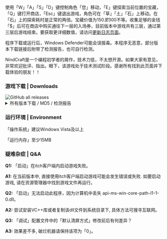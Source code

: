 使用「W」「A」「S」「D」键控制角色「您」移动，「E」键探索当前位置的宝藏，「Q」键打开商店，「Esc」键退出游戏，角色可在「草」「土」「石」上移动。在「石」上的探索耗时是正常的两倍。宝藏价值为150$至300$不等。收集足够的金钱「$」后可在商店中购买通往下一层的入场券，目前版本中游戏共有三层，通过第三层后游戏结束。要获取更详细数值，请访问[更新日志页面](https://nindcraft.github.io/c)。

程序下载或运行后，Windows Defender可能会误报毒。本程序无恶意，部分版本下载链接后附带了检测报告，也可自行检测。

NindCraft是一个编程初学者的屑作，技术力低，不太想开源。如果大家有意见，非常欢迎批评、指出。眼下，该游戏处于技术测试阶段。感谢所有找到此页面并下载体验的朋友！！

### 游戏下载 | Downloads

<img alt="GitHub all releases" src="https://img.shields.io/github/downloads/NindCraft/NindCraft.github.io/total?color=6cb&label=Downloads&style=flat-square">

<details>
<summary>所有版本下载 / MD5 / 检测报告</summary>
  
  <p><a href="https://github.com/NindCraft/NindCraft.github.io/releases/download/v0.6.3/NindCraft_0.6.3.exe">NindCraft_0.6.3.exe</a> / 441f5e80bc15dc59c629a2cae1348b45 / <a href="https://s.threatbook.cn/report/file/654ab92758b0daf0d851ff865843d07c86700556f1288805c53a80316275ca18/?sign=history&env=win7_sp1_enx64_office2013">微步云沙箱</a></p>
  
  <p><a href="https://github.com/NindCraft/NindCraft.github.io/releases/download/v0.6.2/NindCraft_0.6.2.exe">NindCraft_0.6.2.exe</a> / 5c8b4b6f37e40aaa2f36e9bfa4c78a3f</p>
  
  <p><a href="https://github.com/NindCraft/NindCraft.github.io/releases/download/v0.6.1/NindCraft_0.6.1.exe">NindCraft_0.6.1.exe</a> / a6612659214e0ca147eade0685face9e</p>

  <p><a href="https://github.com/NindCraft/NindCraft.github.io/releases/download/v0.6-beta/NindCraft_0.6b.exe">NindCraft_0.6b.exe</a> / 4014259c6259cb6e809dc1f37ef7bf87</p>
  
  <p><a href="https://github.com/NindCraft/NindCraft.github.io/releases/download/v0.5.1-beta/NindCraft_0.5.1b.exe">NindCraft_0.5.1b.exe</a> / d817bdab67cd3cd7daf68ada2d8ba7d2</p>
  
  <p><a href="https://github.com/NindCraft/NindCraft.github.io/releases/download/v0.5-beta/NindCraft_0.5b.exe">NindCraft_0.5b.exe</a> / 47cf51b7e970c36bbf7d118d1dc0ca0f</p>
  
  <p><a href="https://github.com/NindCraft/NindCraft.github.io/releases/download/v0.4-beta/NiNdCraft_0.4b.exe">NiNdCraft_0.4b.exe</a> / d0d9ebb490baab0f1086fe6faf2027a7</p>
  
  <p><a href="https://github.com/NindCraft/NindCraft.github.io/releases/download/v0.3-beta/NiNdCraft_0.3b.exe">NiNdCraft_0.3b.exe</a> / 65d66d6981c4773daad287594b96de91</p>
  
  <p><a href="https://github.com/NindCraft/NindCraft.github.io/releases/download/v0.2-beta/NiNdCraft_0.2b.exe">NiNdCraft_0.2b.exe</a> / 93465078190404739751f1f812c3f543</p>
  
  <p><a href="https://github.com/NindCraft/NindCraft.github.io/releases/download/v0.1-beta/NiNdCraft_0.1b.exe">NiNdCraft_0.1b.exe</a> / 5f6e7e5f5f9eb8d193893480be27ca31</p>
  
</details>

### 运行环境 | Environment

「操作系统」建议Windows Vista及以上

「运行内存」至少15MB

### 疑难杂症 | Q&A

**Q1:** 「启动」在itch客户端内启动游戏失败。

**A1:** 在当前版本中, 直接使用itch客户端启动游戏可能会发生错误或失败. 如要启动游戏, 请在资源管理器中找到游戏文件再运行。

**Q2:** 「启动」无法启动此程序，因为计算机中丢失 api-ms-win-core-path-l1-1-0.dll。

**A2:** 尝试安装VC++库或者复制该dll文件到系统目录下, 具体方法可搜寻互联网。

**Q3:** 「调试」配置文件中的「默认清屏方式」修改前后有何差异？

**A3:** 效果差不多, 破烂机器请保持该项为「0」。
